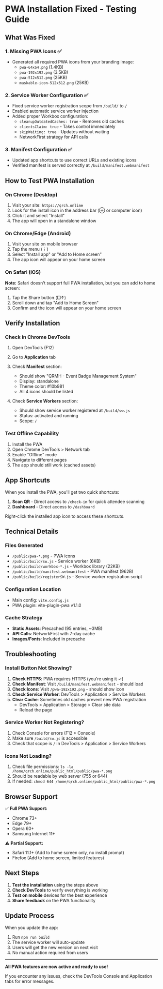 # PWA Installation Fixed - Testing Guide

## What Was Fixed

### 1. Missing PWA Icons ✅
- Generated all required PWA icons from your branding image:
  - `pwa-64x64.png` (1.4KB)
  - `pwa-192x192.png` (3.5KB)
  - `pwa-512x512.png` (25KB)
  - `maskable-icon-512x512.png` (25KB)

### 2. Service Worker Configuration ✅
- Fixed service worker registration scope from `/build/` to `/`
- Enabled automatic service worker injection
- Added proper Workbox configuration:
  - `cleanupOutdatedCaches: true` - Removes old caches
  - `clientsClaim: true` - Takes control immediately
  - `skipWaiting: true` - Updates without waiting
  - NetworkFirst strategy for API calls

### 3. Manifest Configuration ✅
- Updated app shortcuts to use correct URLs and existing icons
- Verified manifest is served correctly at `/build/manifest.webmanifest`

## How to Test PWA Installation

### On Chrome (Desktop)
1. Visit your site: `https://qrch.online`
2. Look for the install icon in the address bar (⊕ or computer icon)
3. Click it and select "Install"
4. The app will open in a standalone window

### On Chrome/Edge (Android)
1. Visit your site on mobile browser
2. Tap the menu (⋮)
3. Select "Install app" or "Add to Home screen"
4. The app icon will appear on your home screen

### On Safari (iOS)
**Note:** Safari doesn't support full PWA installation, but you can add to home screen:
1. Tap the Share button (□↑)
2. Scroll down and tap "Add to Home Screen"
3. Confirm and the icon will appear on your home screen

## Verify Installation

### Check in Chrome DevTools
1. Open DevTools (F12)
2. Go to **Application** tab
3. Check **Manifest** section:
   - Should show "QRMH - Event Badge Management System"
   - Display: standalone
   - Theme color: #10b981
   - All 4 icons should be listed

4. Check **Service Workers** section:
   - Should show service worker registered at `/build/sw.js`
   - Status: activated and running
   - Scope: `/`

### Test Offline Capability
1. Install the PWA
2. Open Chrome DevTools > Network tab
3. Enable "Offline" mode
4. Navigate to different pages
5. The app should still work (cached assets)

## App Shortcuts

When you install the PWA, you'll get two quick shortcuts:
1. **Scan QR** - Direct access to `/check-in` for quick attendee scanning
2. **Dashboard** - Direct access to `/dashboard`

Right-click the installed app icon to access these shortcuts.

## Technical Details

### Files Generated
- `/public/pwa-*.png` - PWA icons
- `/public/build/sw.js` - Service worker (6KB)
- `/public/build/workbox-*.js` - Workbox library (22KB)
- `/public/build/manifest.webmanifest` - PWA manifest (962B)
- `/public/build/registerSW.js` - Service worker registration script

### Configuration Location
- Main config: `vite.config.js`
- PWA plugin: vite-plugin-pwa v1.1.0

### Cache Strategy
- **Static Assets**: Precached (95 entries, ~3MB)
- **API Calls**: NetworkFirst with 7-day cache
- **Images/Fonts**: Included in precache

## Troubleshooting

### Install Button Not Showing?
1. **Check HTTPS**: PWA requires HTTPS (you're using it ✓)
2. **Check Manifest**: Visit `/build/manifest.webmanifest` - should load
3. **Check Icons**: Visit `/pwa-192x192.png` - should show icon
4. **Check Service Worker**: DevTools > Application > Service Workers
5. **Clear Cache**: Sometimes old caches prevent new PWA registration
   - DevTools > Application > Storage > Clear site data
   - Reload the page

### Service Worker Not Registering?
1. Check Console for errors (F12 > Console)
2. Make sure `/build/sw.js` is accessible
3. Check that scope is `/` in DevTools > Application > Service Workers

### Icons Not Loading?
1. Check file permissions: `ls -la /home/qrch.online/public_html/public/pwa-*.png`
2. Should be readable by web server (755 or 644)
3. If needed: `chmod 644 /home/qrch.online/public_html/public/pwa-*.png`

## Browser Support

✅ **Full PWA Support:**
- Chrome 73+
- Edge 79+
- Opera 60+
- Samsung Internet 11+

⚠️ **Partial Support:**
- Safari 11.1+ (Add to home screen only, no install prompt)
- Firefox (Add to home screen, limited features)

## Next Steps

1. **Test the installation** using the steps above
2. **Check DevTools** to verify everything is working
3. **Test on mobile** devices for the best experience
4. **Share feedback** on the PWA functionality

## Update Process

When you update the app:
1. Run `npm run build`
2. The service worker will auto-update
3. Users will get the new version on next visit
4. No manual action required from users

---

**All PWA features are now active and ready to use!**

If you encounter any issues, check the DevTools Console and Application tabs for error messages.
